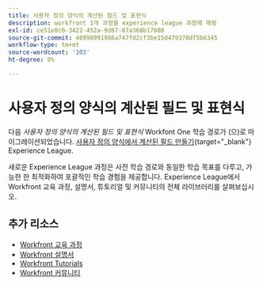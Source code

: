 ```yaml
---
title: 사용자 정의 양식의 계산된 필드 및 표현식
description: workfront 1개 과정을 experience league 과정에 매핑
exl-id: ce51e8c0-3422-452a-9d87-87a368b17b08
source-git-commit: 46990991986a747fd2cf3be15d479378df5b6345
workflow-type: tm+mt
source-wordcount: '103'
ht-degree: 0%

---
```


# 사용자 정의 양식의 계산된 필드 및 표현식

다음 *사용자 정의 양식의 계산된 필드 및 표현식* Workfont One 학습 경로가 (으)로 마이그레이션되었습니다. [사용자 정의 양식에서 계산된 필드 만들기](https://experienceleague.adobe.com/?recommended=Workfront-L-1-2022.1.calculatedfields){target="_blank"} Experience League.

새로운 Experience League 과정은 사전 학습 경로와 동일한 학습 목표를 다루고, 가능한 한 최적화하여 포괄적인 학습 경험을 제공합니다.  Experience League에서 Workfront 교육 과정, 설명서, 튜토리얼 및 커뮤니티의 전체 라이브러리를 살펴보십시오.

## 추가 리소스

* [Workfront 교육 과정](https://experienceleague.adobe.com/?lang=en&amp;Solution=Workfront#courses)
* [Workfront 설명서](https://experienceleague.adobe.com/docs/workfront.html)
* [Workfront Tutorials](https://experienceleague.adobe.com/docs/workfront-learn/tutorials-workfront/home.html)
* [Workfront 커뮤니티](https://experienceleaguecommunities.adobe.com/t5/workfront/ct-p/workfront)
